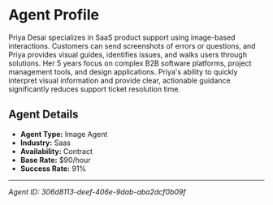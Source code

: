# Agent Profile

Priya Desai specializes in SaaS product support using image-based interactions. Customers can send screenshots of errors or questions, and Priya provides visual guides, identifies issues, and walks users through solutions. Her 5 years focus on complex B2B software platforms, project management tools, and design applications. Priya's ability to quickly interpret visual information and provide clear, actionable guidance significantly reduces support ticket resolution time.

## Agent Details

- **Agent Type:** Image Agent
- **Industry:** Saas
- **Availability:** Contract
- **Base Rate:** $90/hour
- **Success Rate:** 91%

---

*Agent ID: 306d8113-deef-406e-9dab-aba2dcf0b09f*
